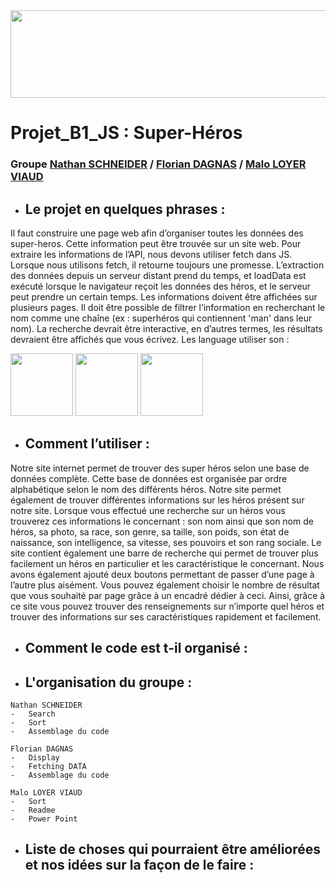 <img src="https://www.dhresource.com/0x0/f2/albu/g5/M01/3F/B4/rBVaJFkgPkKAAXYHAALdbgBoZTk620.jpg" width="540" height="140" name="Java Script">

# Projet_B1_JS : Super-Héros


### Groupe [Nathan SCHNEIDER](https://github.com/NatSch45) / [Florian DAGNAS](https://github.com/Flodagnas) / [Malo LOYER VIAUD](https://github.com/Amol44)


- ## **Le projet en quelques phrases :**
Il faut construire une page web afin d’organiser toutes les données des super-heros. Cette information peut être trouvée sur un site web.
Pour extraire les informations de l’API, nous devons utiliser fetch dans JS. Lorsque nous utilisons fetch, il retourne toujours une promesse.
L’extraction des données depuis un serveur distant prend du temps, et loadData est exécuté lorsque le navigateur reçoit les données des héros, et le serveur peut prendre un certain temps.
Les informations doivent être affichées sur plusieurs pages.
Il doit être possible de filtrer l’information en recherchant le nom comme une chaîne (ex : superhéros qui contiennent 'man' dans leur nom).
La recherche devrait être interactive, en d’autres termes, les résultats devraient être affichés que vous écrivez.
Les language utiliser son :

<img src="https://cdn.iconscout.com/icon/free/png-256/javascript-2752148-2284965.png" width="100" height="100" name="Java Script">
<img src="https://cdn2.iconfinder.com/data/icons/social-icon-3/512/social_style_3_html5-512.png" width="100" height="100" name="HTML5">
<img src="https://cdn.pixabay.com/photo/2017/08/05/11/16/logo-2582747_960_720.png" width="100" height="100" name="CSS3">


- ## **Comment l’utiliser :**
Notre site internet permet de trouver des super héros selon une base de données complète. Cette base de données est organisée par ordre alphabétique selon le nom des différents héros. Notre site permet également de trouver différentes informations sur les héros présent sur notre site. Lorsque vous effectué une recherche sur un héros vous trouverez ces informations le concernant : son nom ainsi que son nom de héros, sa photo, sa race, son genre, sa taille, son poids, son état de naissance, son intelligence, sa vitesse, ses pouvoirs et son rang sociale. Le site contient également une barre de recherche qui permet de trouver plus facilement un héros en particulier et les caractéristique le concernant. Nous avons également ajouté deux boutons permettant de passer d’une page à l’autre plus aisément. Vous pouvez également choisir le nombre de résultat que vous souhaité par page grâce à un encadré dédier à ceci. Ainsi, grâce à ce site vous pouvez trouver des renseignements sur n’importe quel héros et trouver des informations sur ses caractéristiques rapidement et facilement.


- ## **Comment le code est t-il organisé :**


- ## **L'organisation du groupe :**
```
Nathan SCHNEIDER
- 	Search
-	Sort
-	Assemblage du code
```
```
Florian DAGNAS
-	Display
-	Fetching DATA
-	Assemblage du code
```
```
Malo LOYER VIAUD
-	Sort
-	Readme
-	Power Point
```


- ##  **Liste de choses qui pourraient être améliorées et nos idées sur la façon de le faire :**
